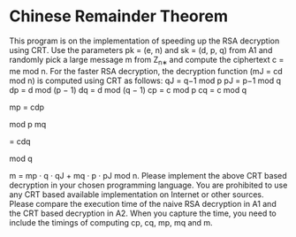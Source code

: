 # Chinese Remainder Theorem 

This program is on the implementation of speeding up the RSA decryption using CRT. 
Use the parameters pk = (e, n) and sk = (d, p, q) from A1 and randomly pick a large message m from Z<sub>n∗ </sub>
and compute the ciphertext c = me   mod n.  For the faster RSA decryption, the decryption function (mJ = cd mod n) is computed using CRT as follows:
qJ = q−1 mod p	pJ = p−1 mod q
dp = d  mod (p − 1)	dq = d mod (q − 1)
cp = c  mod p	cq = c mod q
 
mp = cdp
 
mod p	mq
 
= cdq
 
mod q
 
m = mp · q · qJ + mq · p · pJ mod n.
Please implement the above CRT based decryption in your chosen programming language. You are prohibited to use any CRT based available implementation on Internet or other sources.
Please compare the execution time of the naive RSA decryption in A1 and the CRT based decryption in A2. When you capture the time, you need to include the timings of computing cp, cq, mp, mq and m.
